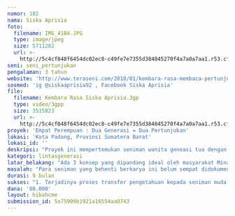 ```yaml
---
nomor: 182
nama: Siska Aprisia
foto:
  filename: IMG_4184.JPG
  type: image/jpeg
  size: 5711282
  url: >-
    http://5c4cf848f6454dc02ec8-c49fe7e7355d384845270f4a7a0a7aa1.r53.cf2.rackcdn.com/dd156689-83e3-4c56-980f-a82b54f33c9e/IMG_4184.JPG
seni: seni_pertunjukan
pengalaman: 3 tahun
website: 'http://www.teraseni.com/2018/01/kembara-rasa-membaca-pertunjukan.html'
sosmed: 'ig @siskaaprisia92 , Facebook Siska Aprisia'
file:
  filename: Kembara Rasa Siska Aprisia.3gp
  type: video/3gpp
  size: 3515823
  url: >-
    http://5c4cf848f6454dc02ec8-c49fe7e7355d384845270f4a7a0a7aa1.r53.cf2.rackcdn.com/e9c124b4-9c71-4d57-b5bd-bca4e3f3657a/Kembara%20Rasa%20Siska%20Aprisia.3gp
proyek: 'Empat Perempuan : Dua Generasi = Dua Pertunjukan'
lokasi: 'Kota Padang, Provinsi Sumatera Barat'
lokasi_id: ''
deskripsi: "Proyek ini mempertemukan seniman wanita geneasi tua dengan generasi muda dalam sebuah proses penciptaan. Prosesnya akan menghasilkan pertunjukan. Proses tersebut akan diamati, dicatat, dianalisis, dan ditulis. Sehingga bisa didokumentasikan dalam bentuk tulisan, buku, dan audio visual. \r\nProyek ini secara keseluruhan akan menghasilkan sebuah bentuk festival kecil yang terdiri dari pertunjukan tari, dan teater, serta pameran buku berisi metoda penciptaan hasil dari seniman wanita generasi tedahulu yang berhenti berkarya setelah mereka menikah. Dalam proses ini terjadi transfer ilmu dari generasi terdahulu dengan generasi sekarang, metoda mereka (seniman tedahulu) akan dibukukan, dan akan didiskusikan serta dipamerkan."
kategori: lintasgenerasi
latar_belakang: "Ada 3 konsep yang dipandang ideal oleh masyarakat Minangkabau, yaitu matrilineal, matrilokal, dan matrivokal. Matrilineal berarti garis keturunan menurut kaum perempuan, matrilokal berarti laki-laki akan tinggal dirumah perempuan setelah mereka menikah, dan matrivokal berarti suara perempuan sangat didengarkan.\r\nSecara ideal dibayangkan pula bahwa di Minangkabau ada matriakat atau matriakhi yang berarti kekuasaan berada ditangan perempuan. Namun, hal itu sangat kontradiktif dengan yang terjadi pada kondisi faktual, dimana para perempuan seniman seperti koreografer, sutradara, terhambat untuk bekarya dikarenakan tanggung jawab domestik sebagai ibu dan istri ketika setelah menikah.\r\nPara perempuan seniman tersebut adalah, Deslenda seorang koreografer, Lilik Zurmailis seeorang sutradara wanita. Untuk sementara mereka ini tidak mencipta lagi dan tinggal di Padang, Ibukota SUmtera Barat."
masalah: "Para seniman yang behenti berkarya ini belum sempat didokumentasikan sebagai sebuah ilmu pengetahuan, namun sudah berhenti berproses karena alasan-alasan klise yang salah satunya adalah alasan domestik.\r\nProyek ini bertujuan melihat bagaimana seniman tesebut berkarya dan mendokumentasikannya, sehingga bisa dilihat oleh seniman-seniman wanita muda selanjutnya, agar bisa ikut menyumbangkan ilmu pengetahuan di ranah kesenian. Sumatera Barat khususnya, dan Indonesia secara umum."
durasi: 9 bulan
sukses: "1. Terjadinya proses transfer pengetahuan kepada seniman muda melalui proses latihan dengan capaian berupa pertunjukan.\r\n2. dokumentasi berupa audio visual dan foto-foto serta tertulis selama proses."
dana: '88.000'
layout: hibahcme
submission_id: 5a75909b1921a16554aa0743
---
```

